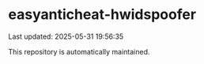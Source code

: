 # easyanticheat-hwidspoofer

Last updated: 2025-05-31 19:56:35

This repository is automatically maintained.
